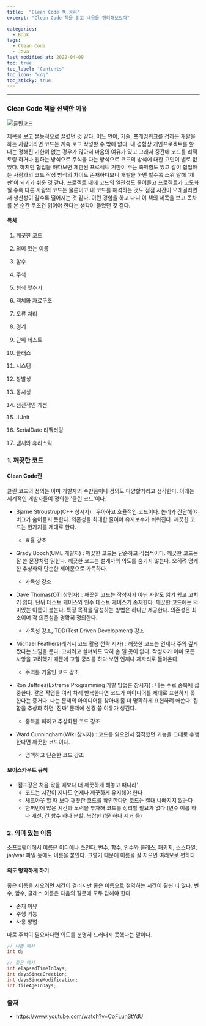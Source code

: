 ```yaml
---
title:  "Clean Code 책 정리"
excerpt: "Clean Code 책을 읽고 내용을 정리해보았다"

categories:
  - Book
tags:
  - Clean Code
  - Java
last_modified_at: 2022-04-09 
toc: true
toc_label: "Contents"
toc_icon: "cog"
toc_sticky: true
---
```


---

### Clean Code 책을 선택한 이유

![클린코드](https://user-images.githubusercontent.com/54565079/213316914-f73f3177-389c-4b32-9df1-461f1914e752.jpg)

제목을 보고 본능적으로 끌렸던 것 같다. 어느 언어, 기술, 프레임워크를 접하든 개발을 하는 사람이라면 코드는 계속 보고 작성할 수 밖에 없다. 내 경험상 개인프로젝트를 할 때는 정해진 기한이 없는 경우가 많아서 마음의 여유가 있고 그래서 중간에 코드를 리팩토링 하거나 원하는 방식으로 주석을 다는 방식으로 코드의 방식에 대한 고민이 별로 없었다. 하지만 협업을 하다보면 제한된 프로젝트 기한이 주는 촉박함도 있고 같이 협업하는 사람과의 코드 작성 방식의 차이도 존재하다보니 개발을 하면 할수록 소위 말해 '개판'이 되기가 쉬운 것 같다. 프로젝트 내에 코드의 일관성도 줄어들고 프로젝트가 고도화될 수록 다른 사람의 코드는 물론이고 내 코드를 해석하는 것도 점점 시간이 오래걸리면서 생산성이 갈수록 떨어지는 것 같다. 이런 경험을 하고 나니 이 책의 제목을 보고 목차를 본 순간 무조건 읽어야 한다는 생각이 들었던 것 같다. 



#### 목차

1. 깨끗한 코드

2. 의미 있는 이름
3. 함수
4. 주석
5. 형식 맞추기
6. 객체와 자료구조
7. 오류 처리
8. 경계
9. 단위 테스트
10. 클래스
11. 시스템
12. 창발성
13. 동시성
14. 점진적인 개선
15. JUnit
16. SerialDate 리팩터링
17. 냄새와 휴리스틱



### 1. 깨끗한 코드

#### Clean Code란

클린 코드의 정의는 아마 개발자의 수만큼이나 정의도 다양할거라고 생각한다. 아래는 세계적인 개발자들이 정의한 '클린 코드'이다. 

- Bjarne Stroustrup(C++ 창시자) : 우아하고 효율적인 코드이다. 논리가 간단해야 버그가 숨어들지 못한다. 의존성을 최대한 줄여야 유지보수가 쉬워진다. 깨끗한 코드는 한가지를 제대로 한다. 
  - 효율 강조
- Grady Booch(UML 개발자) : 깨끗한 코드는 단순하고 직접적이다. 깨끗한 코드는 잘 쓴 문장처럼 읽힌다. 깨끗한 코드는 설계자의 의도를 숨기지 않는다. 오히려 명쾌한 추상화와 단순한 제어문으로 가득하다. 
  - 가독성 강조
- Dave Thomas(OTI 창립자) : 깨끗한 코드는 작성자가 아닌 사람도 읽기 쉽고 고치기 쉽다. 단위 테스트 케이스와 인수 테스트 케이스가 존재한다. 깨끗한 코드에는 의미있는 이름이 붙는다. 특정 목적을 달성하는 방법은 하나만 제공한다. 의존성은 최소이며 각 의존성을 명확히 정의한다. 
  - 가독성 강조, TDD(Test Driven Development) 강조
- Michael Feathers(레거시 코드 활용 전략 저자) : 깨끗한 코드는 언제나 주의 깊게 짰다는 느낌을 준다. 고치려고 살펴봐도 딱히 손 댈 곳이 없다. 작성자가 이미 모든 사항을 고려했기 때문에 고칠 궁리를 하다 보면 언제나 제자리로 돌아온다. 
  - 주의를 기울인 코드 강조 
- Ron Jeffries(Extreme Programming 개발 방법론 창시자) : 나는 주로 중복에 집중한다. 같은 작업을 여러 차례 반복한다면 코드가 아이디어를 제대로 표현하지 못한다는 증거다. 나는 문제의 아이디어를 찾아내 좀 더 명확하게 표현하려 애쓴다. 집합을 추상화 하면 '진짜' 문제에 신경 쓸 여유가 생긴다. 
  - 중복을 피하고 추상화된 코드 강조

- Ward Cunningham(Wiki 창시자) : 코드를 읽으면서 짐작했던 기능을 그대로 수행한다면 깨끗한 코드이다. 
  - 명백하고 단순한 코드 강조




#### 보이스카우트 규칙

- '캠프장은 처음 왔을 때보다 더 깨끗하게 해놓고 떠나라'
  - 코드는 시간이 지나도 언제나 깨끗하게 유지해야 한다
  - 체크아웃 할 때 보다 깨끗한 코드를 확인한다면 코드는 절대 나빠지지 않는다
  - 한꺼번에 많은 시간과 노력을 투자해 코드를 정리할 필요가 없다 (변수 이름 하나 개선, 긴 함수 하나 분할, 복잡한 if문 하나 제거 등)



### 2. 의미 있는 이름

소프트웨어에서 이름은 어디에나 쓰인다. 변수, 함수, 인수와 클래스, 패키지, 소스파일, jar/war 파일 등에도 이름을 붙인다. 그렇기 때문에 이름을 잘 지으면 여러모로 편하다. 



#### 의도 명확하게 하기

좋은 이름을 지으려면 시간이 걸리지만 좋은 이름으로 절약하는 시간이 훨씬 더 많다. 변수, 함수, 클래스 이름은 다음의 질문에 모두 답해야 한다. 

- 존재 이유
- 수행 기능
- 사용 방법

따로 주석이 필요하다면 의도를 분명히 드러내지 못했다는 말이다. 

~~~java
// 나쁜 예시
int d; 

// 좋은 예시
int elapsedTimeInDays;
int daysSinceCreation;
int daysSinceModification;
int fileAgeInDays;
~~~












### 



### 출처

- <https://www.youtube.com/watch?v=CoFLunStYdU>

